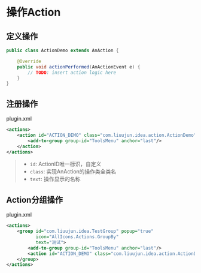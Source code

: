 # 操作Action

## 定义操作

```java
public class ActionDemo extends AnAction {

    @Override
    public void actionPerformed(AnActionEvent e) {
        // TODO: insert action logic here
    }
}
```

## 注册操作

plugin.xml

```xml
<actions>
    <action id="ACTION_DEMO" class="com.liuujun.idea.action.ActionDemo" text="测试消息通知">
        <add-to-group group-id="ToolsMenu" anchor="last"/>
    </action>
</actions>
```

> - `id`: ActionID唯一标识，自定义
> - `class`: 实现AnAction的操作类全类名
> - `text`: 操作显示的名称

## Action分组操作

plugin.xml

```xml
<actions>
    <group id="com.liuujun.idea.TestGroup" popup="true" 
           icon="AllIcons.Actions.GroupBy" 
           text="测试">
        <add-to-group group-id="ToolsMenu" anchor="last"/>
        <action id="ACTION_DEMO" class="com.liuujun.idea.action.ActionDemo" text="测试消息通知"/>
    </group>
</actions>
```